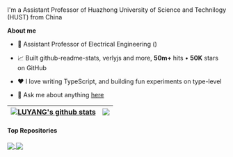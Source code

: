 <br />

I'm a Assistant Professor of Huazhong University of Science and Technilogy (HUST) from China

**About me**

- 💼 Assistant Professor of Electrical Engineering ()

- 📈 Built github-readme-stats, verlyjs and more, **50m+** hits • **50K** stars on GitHub

- ❤️ I love writing TypeScript, and building fun experiments on type-level

- 💬 Ask me about anything [here](https://github.com/lyhehehe/lyhehehe/issues)


| <a href="https://github.com/lyhehehe/github-readme-stats"><img align="center" src="https://github-readme-stats.vercel.app/api?username=lyhehehe&show_icons=true&include_all_commits=true&theme=buefy&hide_border=true" alt="LUYANG's github stats" /></a> | <a href="https://github.com/lyhehehe/github-readme-stats"><img align="center" src="https://github-readme-stats.vercel.app/api/top-langs/?username=lyhehehe&layout=compact&theme=buefy&hide_border=true" /></a> |
| ------------- | ------------- |
#### Top Repositories


<a href="https://github.com/lyhehehe/ChatGPT">
  <img align="center" src="https://github-readme-stats.vercel.app/api/pin/?username=lyhehehe&repo=ChatGPT&theme=buefy" />
</a>
<a href="https://github.com/lyhehehe/lyhehehe.github.io">
  <img align="center" src="https://github-readme-stats.vercel.app/api/pin/?username=lyhehehe&repo=lyhehehe.github.io&theme=buefy" />
</a>

<br />
<br />
